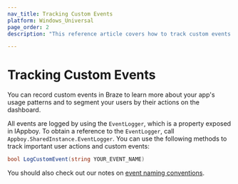 ```yaml
---
nav_title: Tracking Custom Events
platform: Windows_Universal
page_order: 2
description: "This reference article covers how to track custom events on the Windows Universal platform."

---
```


# Tracking Custom Events

You can record custom events in Braze to learn more about your app's usage patterns and to segment your users by their actions on the dashboard.

All events are logged by using the `EventLogger`, which is a property exposed in IAppboy. To obtain a reference to the `EventLogger`, call `Appboy.SharedInstance.EventLogger`. You can use the following methods to track important user actions and custom events:

```csharp
bool LogCustomEvent(string YOUR_EVENT_NAME)
```

You should also check out our notes on [event naming conventions]({{site.baseurl}}/user_guide/data_and_analytics/custom_data/event_naming_conventions/).

